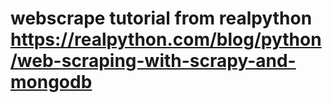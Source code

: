 # webscrape tutorial from realpython https://realpython.com/blog/python/web-scraping-with-scrapy-and-mongodb
